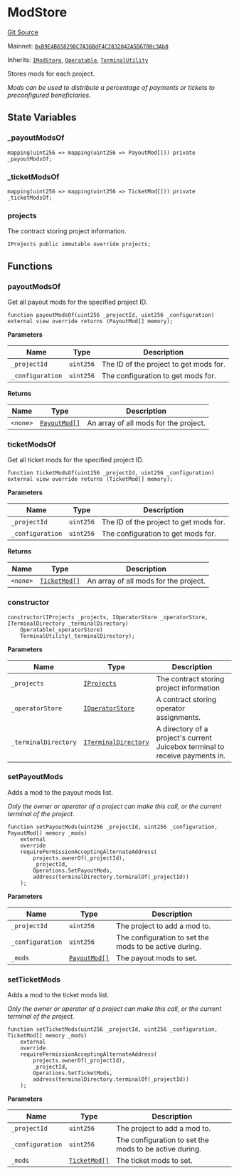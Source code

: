 # ModStore

[Git Source](https://github.com/jbx-protocol/juice-contracts-v1/blob/71fd42afb0ef0d51606019d9a17dcb746505efd5/contracts/ModStore.sol)

Mainnet: [`0xB9E4B658298C7A36BdF4C2832042A5D6700c3Ab8`](https://etherscan.io/address/0xB9E4B658298C7A36BdF4C2832042A5D6700c3Ab8)

Inherits: [`IModStore`](/docs/dev/deprecated/juice-contracts-v1/interfaces/imodstore.md), [`Operatable`](/docs/dev/deprecated/juice-contracts-v1/abstract/operatable.md), [`TerminalUtility`](/docs/dev/deprecated/juice-contracts-v1/abstract/terminalutility.md)

Stores mods for each project.

*Mods can be used to distribute a percentage of payments or tickets to preconfigured beneficiaries.*

## State Variables

### _payoutModsOf

```solidity
mapping(uint256 => mapping(uint256 => PayoutMod[])) private _payoutModsOf;
```

### _ticketModsOf

```solidity
mapping(uint256 => mapping(uint256 => TicketMod[])) private _ticketModsOf;
```

### projects

The contract storing project information.

```solidity
IProjects public immutable override projects;
```

## Functions

### payoutModsOf

Get all payout mods for the specified project ID.

```solidity
function payoutModsOf(uint256 _projectId, uint256 _configuration) external view override returns (PayoutMod[] memory);
```

**Parameters**

|Name|Type|Description|
|----|----|-----------|
|`_projectId`|`uint256`|The ID of the project to get mods for.|
|`_configuration`|`uint256`|The configuration to get mods for.|

**Returns**

|Name|Type|Description|
|----|----|-----------|
|`<none>`|[`PayoutMod[]`](/docs/dev/deprecated/juice-contracts-v1/interfaces/payoutmod.md)|An array of all mods for the project.|

### ticketModsOf

Get all ticket mods for the specified project ID.

```solidity
function ticketModsOf(uint256 _projectId, uint256 _configuration) external view override returns (TicketMod[] memory);
```

**Parameters**

|Name|Type|Description|
|----|----|-----------|
|`_projectId`|`uint256`|The ID of the project to get mods for.|
|`_configuration`|`uint256`|The configuration to get mods for.|

**Returns**

|Name|Type|Description|
|----|----|-----------|
|`<none>`|[`TicketMod[]`](/docs/dev/deprecated/juice-contracts-v1/interfaces/ticketmod.md)|An array of all mods for the project.|

### constructor

```solidity
constructor(IProjects _projects, IOperatorStore _operatorStore, ITerminalDirectory _terminalDirectory)
    Operatable(_operatorStore)
    TerminalUtility(_terminalDirectory);
```

**Parameters**

|Name|Type|Description|
|----|----|-----------|
|`_projects`|[`IProjects`](/docs/dev/deprecated/juice-contracts-v1/interfaces/iprojects.md)|The contract storing project information|
|`_operatorStore`|[`IOperatorStore`](/docs/dev/deprecated/juice-contracts-v1/interfaces/ioperatorstore.md)|A contract storing operator assignments.|
|`_terminalDirectory`|[`ITerminalDirectory`](/docs/dev/deprecated/juice-contracts-v1/interfaces/iterminaldirectory.md)|A directory of a project's current Juicebox terminal to receive payments in.|

### setPayoutMods

Adds a mod to the payout mods list.

*Only the owner or operator of a project can make this call, or the current terminal of the project.*

```solidity
function setPayoutMods(uint256 _projectId, uint256 _configuration, PayoutMod[] memory _mods)
    external
    override
    requirePermissionAcceptingAlternateAddress(
        projects.ownerOf(_projectId),
        _projectId,
        Operations.SetPayoutMods,
        address(terminalDirectory.terminalOf(_projectId))
    );
```

**Parameters**

|Name|Type|Description|
|----|----|-----------|
|`_projectId`|`uint256`|The project to add a mod to.|
|`_configuration`|`uint256`|The configuration to set the mods to be active during.|
|`_mods`|[`PayoutMod[]`](/docs/dev/deprecated/juice-contracts-v1/interfaces/payoutmod.md)|The payout mods to set.|

### setTicketMods

Adds a mod to the ticket mods list.

*Only the owner or operator of a project can make this call, or the current terminal of the project.*

```solidity
function setTicketMods(uint256 _projectId, uint256 _configuration, TicketMod[] memory _mods)
    external
    override
    requirePermissionAcceptingAlternateAddress(
        projects.ownerOf(_projectId),
        _projectId,
        Operations.SetTicketMods,
        address(terminalDirectory.terminalOf(_projectId))
    );
```

**Parameters**

|Name|Type|Description|
|----|----|-----------|
|`_projectId`|`uint256`|The project to add a mod to.|
|`_configuration`|`uint256`|The configuration to set the mods to be active during.|
|`_mods`|[`TicketMod[]`](/docs/dev/deprecated/juice-contracts-v1/interfaces/ticketmod.md)|The ticket mods to set.|

